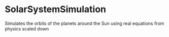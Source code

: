 # SolarSystemSimulation
Simulates the orbits of the planets around the Sun using real equations from physics scaled down
